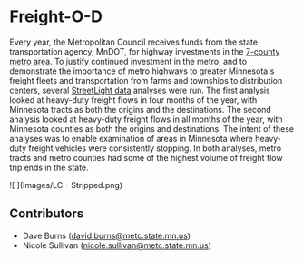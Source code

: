 # Freight-O-D

Every year, the Metropolitan Council receives funds from the state transportation agency, MnDOT, for highway investments in the [7-county metro area](https://metrocouncil.org/About-Us/Who-We-Are/The-Twin-Cities-region.aspx).  To justify continued investment in the metro, and to demonstrate the importance of metro highways to greater Minnesota's freight fleets and transportation from farms and townships to distribution centers, several [StreetLight data](https://www.streetlightdata.com/) analyses were run.  The first analysis looked at heavy-duty freight flows in four months of the year, with Minnesota tracts as both the origins and the destinations.  The second analysis looked at heavy-duty freight flows in all months of the year, with Minnesota counties as both the origins and destinations.  The intent of these analyses was to enable examination of areas in Minnesota where heavy-duty freight vehicles were consistently stopping.  In both analyses, metro tracts and metro counties had some of the highest volume of freight flow trip ends in the state.

![ ](Images/LC - Stripped.png)

## Contributors

* Dave Burns (david.burns@metc.state.mn.us)
* Nicole Sullivan (nicole.sullivan@metc.state.mn.us)
